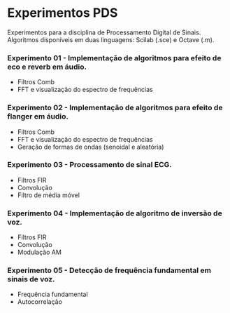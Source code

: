 # Experimentos PDS
Experimentos para a disciplina de Processamento Digital de Sinais.\
Algoritmos disponíveis em duas linguagens: Scilab (.sce) e Octave (.m).

### Experimento 01 - Implementação de algoritmos para efeito de eco e reverb em áudio.
- Filtros Comb
- FFT e visualização do espectro de frequências

### Experimento 02 - Implementação de algoritmos para efeito de flanger em áudio.
- Filtros Comb
- FFT e visualização do espectro de frequências
- Geração de formas de ondas (senoidal e aleatória)

### Experimento 03 - Processamento de sinal ECG.
- Filtros FIR
- Convolução
- Filtro de média móvel

### Experimento 04 - Implementação de algoritmo de inversão de voz.
- Filtros FIR
- Convolução
- Modulação AM

### Experimento 05 - Detecção de frequência fundamental em sinais de voz.
- Frequência fundamental
- Autocorrelação
